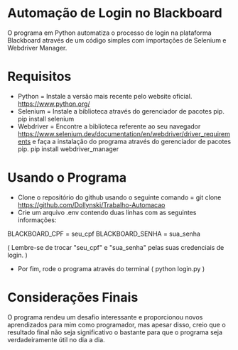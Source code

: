 # Automação de Login no Blackboard

O programa em Python automatiza o processo de login na plataforma Blackboard através de um código simples com importações de Selenium e Webdriver Manager.

# Requisitos

- Python = Instale a versão mais recente pelo website oficial. https://www.python.org/
- Selenium = Instale a biblioteca através do gerenciador de pacotes pip. pip install selenium 
- Webdriver = Encontre a biblioteca referente ao seu navegador https://www.selenium.dev/documentation/en/webdriver/driver_requirements e faça a 
instalação do programa através do gerenciador de pacotes pip.  pip install webdriver_manager 

# Usando o Programa

- Clone o repositório do github usando o seguinte comando = git clone https://github.com/Dollynski/Trabalho-Automacao
- Crie um arquivo .env contendo duas linhas com as seguintes informações: 

BLACKBOARD_CPF = seu_cpf
BLACKBOARD_SENHA = sua_senha

( Lembre-se de trocar "seu_cpf" e "sua_senha" pelas suas credenciais de login. )

- Por fim, rode o programa através do terminal ( python login.py )

# Considerações Finais

O programa rendeu um desafio interessante e proporcionou novos aprendizados para mim como programador, mas apesar disso, creio que o resultado final 
não seja significativo o bastante para que o programa seja verdadeiramente útil no dia a dia.
